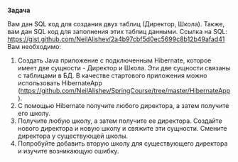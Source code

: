 **Задача**

Вам дан SQL код для создания двух таблиц (Директор, Школа). Также, вам дан SQL код для заполнения этих таблиц данными.
Ссылка на SQL: https://gist.github.com/NeilAlishev/2a4b97cbf5d0ec5699c8b12b49afad41
Вам необходимо:
1. Создать Java приложение с подключенным Hibernate, которое имеет две
сущности - Директор и Школа. Эти две сущности связаны с таблицами в БД. В качестве стартового приложения можно использовать HibernateApp (https://github.com/NeilAlishev/SpringCourse/tree/master/HibernateApp).
2. С помощью Hibernate получите любого директора, а затем получите его школу.
3. Получите любую школу, а затем получите ее директора. Создайте нового директора и новую школу и свяжите эти сущности. Смените директора у существующей школы.
4. Попробуйте добавить вторую школу для существующего директора и изучите возникающую ошибку.